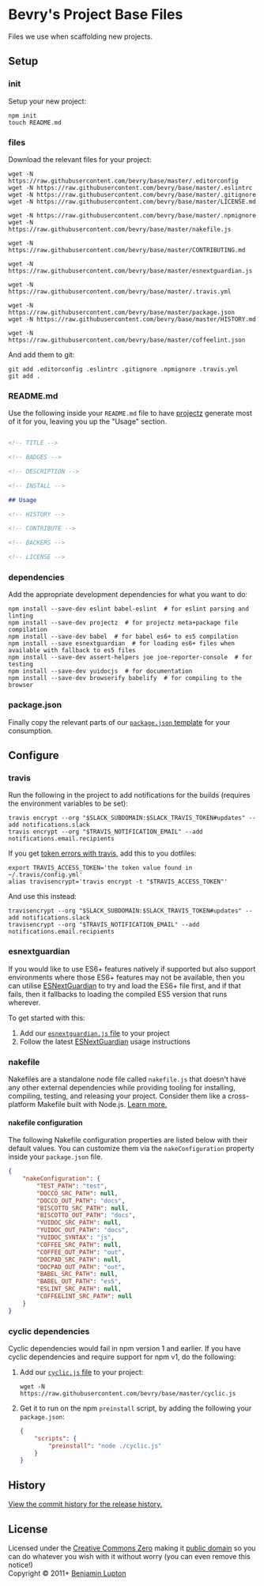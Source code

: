 # Bevry's Project Base Files
Files we use when scaffolding new projects.


## Setup

### init

Setup your new project:

``` shell
npm init
touch README.md
```


### files

Download the relevant files for your project:

``` shell
wget -N https://raw.githubusercontent.com/bevry/base/master/.editorconfig
wget -N https://raw.githubusercontent.com/bevry/base/master/.eslintrc
wget -N https://raw.githubusercontent.com/bevry/base/master/.gitignore
wget -N https://raw.githubusercontent.com/bevry/base/master/LICENSE.md

wget -N https://raw.githubusercontent.com/bevry/base/master/.npmignore
wget -N https://raw.githubusercontent.com/bevry/base/master/nakefile.js

wget -N https://raw.githubusercontent.com/bevry/base/master/CONTRIBUTING.md

wget -N https://raw.githubusercontent.com/bevry/base/master/esnextguardian.js

wget -N https://raw.githubusercontent.com/bevry/base/master/.travis.yml

wget -N https://raw.githubusercontent.com/bevry/base/master/package.json
wget -N https://raw.githubusercontent.com/bevry/base/master/HISTORY.md

wget -N https://raw.githubusercontent.com/bevry/base/master/coffeelint.json
```

And add them to git:

``` shell
git add .editorconfig .eslintrc .gitignore .npmignore .travis.yml
git add .
```


### README.md

Use the following inside your `README.md` file to have [projectz](https://github.com/bevry/projectz) generate most of it for you, leaving you up the "Usage" section.

``` markdown

<!-- TITLE -->

<!-- BADGES -->

<!-- DESCRIPTION -->

<!-- INSTALL -->

## Usage

<!-- HISTORY -->

<!-- CONTRIBUTE -->

<!-- BACKERS -->

<!-- LICENSE -->
```


### dependencies

Add the appropriate development dependencies for what you want to do:

``` shell
npm install --save-dev eslint babel-eslint  # for eslint parsing and linting
npm install --save-dev projectz  # for projectz meta+package file compilation
npm install --save-dev babel  # for babel es6+ to es5 compilation
npm install --save esnextguardian  # for loading es6+ files when available with fallback to es5 files
npm install --save-dev assert-helpers joe joe-reporter-console  # for testing
npm install --save-dev yuidocjs  # for documentation
npm install --save-dev browserify babelify  # for compiling to the browser
```


### package.json

Finally copy the relevant parts of our [`package.json` template](https://github.com/bevry/base/blob/master/package.json) for your consumption.



## Configure

### travis

Run the following in the project to add notifications for the builds (requires the environment variables to be set):

``` shell
travis encrypt --org "$SLACK_SUBDOMAIN:$SLACK_TRAVIS_TOKEN#updates" --add notifications.slack
travis encrypt --org "$TRAVIS_NOTIFICATION_EMAIL" --add notifications.email.recipients
```

If you get [token errors with travis](https://github.com/travis-ci/travis.rb/issues/315), add this to you dotfiles:

``` shell
export TRAVIS_ACCESS_TOKEN='the token value found in ~/.travis/config.yml'
alias travisencrypt='travis encrypt -t "$TRAVIS_ACCESS_TOKEN"'
```

And use this instead:

``` shell
travisencrypt --org "$SLACK_SUBDOMAIN:$SLACK_TRAVIS_TOKEN#updates" --add notifications.slack
travisencrypt --org "$TRAVIS_NOTIFICATION_EMAIL" --add notifications.email.recipients
```


### esnextguardian

If you would like to use ES6+ features natively if supported but also support environments where those ES6+ features may not be available, then you can utilise [ESNextGuardian](https://github.com/bevry/esnextguardian) to try and load the ES6+ file first, and if that fails, then it fallbacks to loading the compiled ES5 version that runs wherever.

To get started with this:

1. Add our [`esnextguardian.js` file](https://github.com/bevry/base/blob/master/esnextguardian.js) to your project
1. Follow the latest [ESNextGuardian](https://github.com/bevry/esnextguardian) usage instructions


### nakefile

Nakefiles are a standalone node file called `nakefile.js` that doesn't have any other external dependencies while providing tooling for installing, compiling, testing, and releasing your project. Consider them like a cross-platform Makefile built with Node.js. [Learn more.](https://blog.bevry.me/bevry-news-2015-weeks-34-35-36-7f1516cb2580)


#### nakefile configuration

The following Nakefile configuration properties are listed below with their default values. You can customize them via the `nakeConfiguration` property inside your `package.json` file.

``` json
{
	"nakeConfiguration": {
		"TEST_PATH": "test",
		"DOCCO_SRC_PATH": null,
		"DOCCO_OUT_PATH": "docs",
		"BISCOTTO_SRC_PATH": null,
		"BISCOTTO_OUT_PATH": "docs",
		"YUIDOC_SRC_PATH": null,
		"YUIDOC_OUT_PATH": "docs",
		"YUIDOC_SYNTAX": "js",
		"COFFEE_SRC_PATH": null,
		"COFFEE_OUT_PATH": "out",
		"DOCPAD_SRC_PATH": null,
		"DOCPAD_OUT_PATH": "out",
		"BABEL_SRC_PATH": null,
		"BABEL_OUT_PATH": "es5",
		"ESLINT_SRC_PATH": null,
		"COFFEELINT_SRC_PATH": null
	}
}
```


### cyclic dependencies

Cyclic dependencies would fail in npm version 1 and earlier. If you have cyclic dependencies and require support for npm v1, do the following:

1. Add our [`cyclic.js` file](https://github.com/bevry/base/master/cyclic.js) to your project:

	``` shell
	wget -N https://raw.githubusercontent.com/bevry/base/master/cyclic.js
	```

1. Get it to run on the npm `preinstall` script, by adding the following your `package.json`:

	``` json
	{
		"scripts": {
			"preinstall": "node ./cyclic.js"
		}
	}
	```


## History

[View the commit history for the release history.](https://github.com/bevry/base/commits/master)


## License
Licensed under the [Creative Commons Zero](http://creativecommons.org/publicdomain/zero/1.0/) making it [public domain](https://en.wikipedia.org/wiki/Public_domain) so you can do whatever you wish with it without worry (you can even remove this notice!)
<br/>Copyright &copy; 2011+ [Benjamin Lupton](http://balupton.com)
